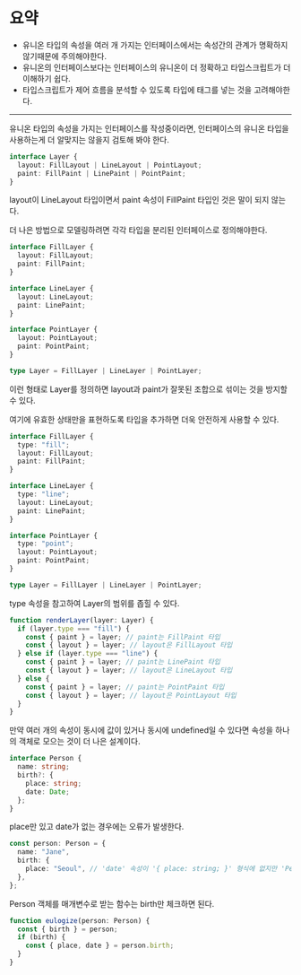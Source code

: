 # 요약

- 유니온 타입의 속성을 여러 개 가지는 인터페이스에서는 속성간의 관계가 명확하지 않기때문에 주의해야한다.
- 유니온의 인터페이스보다는 인터페이스의 유니온이 더 정확하고 타입스크립트가 더 이해하기 쉽다.
- 타입스크립트가 제어 흐름을 분석할 수 있도록 타입에 태그를 넣는 것을 고려해야한다.

---

유니온 타입의 속성을 가지는 인터페이스를 작성중이라면, 인터페이스의 유니온 타입을 사용하는게 더 알맞지는 않을지 검토해 봐야 한다.

```typescript
interface Layer {
  layout: FillLayout | LineLayout | PointLayout;
  paint: FillPaint | LinePaint | PointPaint;
}
```

layout이 LineLayout 타입이면서 paint 속성이 FillPaint 타입인 것은 말이 되지 않는다.

더 나은 방법으로 모델링하려면 각각 타입을 분리된 인터페이스로 정의해야한다.

```typescript
interface FillLayer {
  layout: FillLayout;
  paint: FillPaint;
}

interface LineLayer {
  layout: LineLayout;
  paint: LinePaint;
}

interface PointLayer {
  layout: PointLayout;
  paint: PointPaint;
}

type Layer = FillLayer | LineLayer | PointLayer;
```

이런 형태로 Layer를 정의하면 layout과 paint가 잘못된 조합으로 섞이는 것을 방지할 수 있다.

여기에 유효한 상태만을 표현하도록 타입을 추가하면 더욱 안전하게 사용할 수 있다.

```typescript
interface FillLayer {
  type: "fill";
  layout: FillLayout;
  paint: FillPaint;
}

interface LineLayer {
  type: "line";
  layout: LineLayout;
  paint: LinePaint;
}

interface PointLayer {
  type: "point";
  layout: PointLayout;
  paint: PointPaint;
}

type Layer = FillLayer | LineLayer | PointLayer;
```

type 속성을 참고하여 Layer의 범위를 좁힐 수 있다.

```typescript
function renderLayer(layer: Layer) {
  if (layer.type === "fill") {
    const { paint } = layer; // paint는 FillPaint 타입
    const { layout } = layer; // layout은 FillLayout 타입
  } else if (layer.type === "line") {
    const { paint } = layer; // paint는 LinePaint 타입
    const { layout } = layer; // layout은 LineLayout 타입
  } else {
    const { paint } = layer; // paint는 PointPaint 타입
    const { layout } = layer; // layout은 PointLayout 타입
  }
}
```

만약 여러 개의 속성이 동시에 값이 있거나 동시에 undefined일 수 있다면 속성을 하나의 객체로 모으는 것이 더 나은 설계이다.

```typescript
interface Person {
  name: string;
  birth?: {
    place: string;
    date: Date;
  };
}
```

place만 있고 date가 없는 경우에는 오류가 발생한다.

```typescript
const person: Person = {
  name: "Jane",
  birth: {
    place: "Seoul", // 'date' 속성이 '{ place: string; }' 형식에 없지만 'Person' 형식에 필요합니다.
  },
};
```

Person 객체를 매개변수로 받는 함수는 birth만 체크하면 된다.

```typescript
function eulogize(person: Person) {
  const { birth } = person;
  if (birth) {
    const { place, date } = person.birth;
  }
}
```
